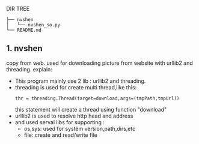 DIR TREE
```
├── nvshen
│   └── nvshen_so.py
└── README.md
```

## 1. nvshen
copy from web.
used for downloading picture from website with urllib2 and threading.
explain:
  - This program mainly use 2 lib : urllib2 and threading.
  - threading is used for create multi thread,like this:
  	```
    thr = threading.Thread(target=download,args=(tmpPath,tmpUrl))
  	```
  	this statement will create a thread using function "download"
  - urllib2 is used to resolve http head and address
  - and used serval libs for supporting :
    - os,sys: used for system version,path,dirs,etc
    - file: create and read/write file


